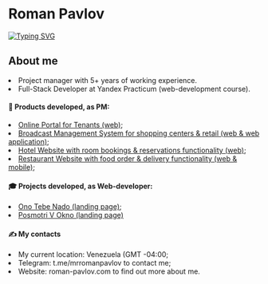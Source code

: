 <h1>Roman Pavlov</h1>
<a href="https://git.io/typing-svg"><img src="https://readme-typing-svg.demolab.com?font=Fira+Code&pause=1000&color=12A4D9&random=false&width=435&lines=Full-Stack+Developer+Student" alt="Typing SVG" /></a>

 <h2>About me</h2>
<li>Project manager with 5+ years of working experience.</li>
<li>Full-Stack Developer at Yandex Practicum (web-development course).</li>

<h4>🦸 Products developed, as PM:</h4>
<li><a href="https://portalaura.com" target="_blank">Online Portal for Tenants (web)</a>;</li>
<li><a href="https://proj-m-service.s-vl.ru" target="_blank">Broadcast Management System for shopping centers & retail (web & web application)</a>;</li>
<li><a href="https://www.komela35.ru" target="_blank">Hotel Website with room bookings & reservations functionality (web)</a>;</li>
<li><a href="https://nalavashe-vl.ru/">Restaurant Website with food order & delivery functionality (web & mobile)</a>;</li>
     
<h4>🎓 Projects developed, as Web-developer:</h4>
<li><a href="https://github.com/rompavlov/ono-tebe-nado">Ono Tebe Nado (landing page)</a>;</li> 
<li><a href="https://github.com/rompavlov/posmotri_v_okno">Posmotri V Okno (landing page)</a></li> 

<h4>✍️ My contacts</h4>
<li>My current location: Venezuela (GMT -04:00;</li>
<li>Telegram: t.me/mrromanpavlov to contact me;</li>
<li>Website: roman-pavlov.com to find out more about me.</li>

<!---
rompavlov/rompavlov is a ✨ special ✨ repository because its `README.md` (this file) appears on your GitHub profile.
You can click the Preview link to take a look at your changes.
--->
